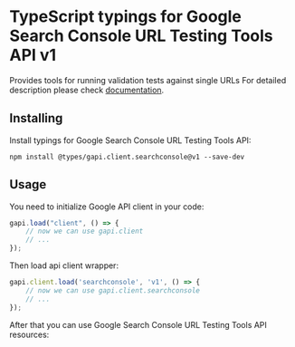 # TypeScript typings for Google Search Console URL Testing Tools API v1
Provides tools for running validation tests against single URLs
For detailed description please check [documentation](https://developers.google.com/webmaster-tools/search-console-api/).

## Installing

Install typings for Google Search Console URL Testing Tools API:
```
npm install @types/gapi.client.searchconsole@v1 --save-dev
```

## Usage

You need to initialize Google API client in your code:
```typescript
gapi.load("client", () => { 
    // now we can use gapi.client
    // ... 
});
```

Then load api client wrapper:
```typescript
gapi.client.load('searchconsole', 'v1', () => {
    // now we can use gapi.client.searchconsole
    // ... 
});
```



After that you can use Google Search Console URL Testing Tools API resources:

```typescript
```
